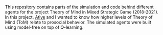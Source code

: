 This repository contains parts of the simulation and code behind different agents for the project Theory of Mind in Mixed Strategic Game (2018-2021).
In this project, [Atiye](https://governance.ut.ac.ir/en/dr-atiye-sarabi-jamab) and I wanted to know how higher levels of Theory of Mind (ToM) relate to prosocial behavior.
The simulated agents were built using model-free on top of Q-learning.  
